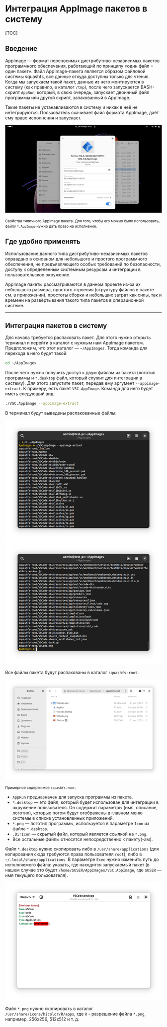 # Интеграция AppImage пакетов в систему

[TOC]

## Введение

AppImage — формат переносимых дистрибутиво-независимых пакетов программного обеспечения, работающий по принципу «один файл = один пакет». Файл AppImage-пакета является образом файловой системы squashfs, все данные откуда доступны только для чтения. Когда мы запускаем такой пакет, данные из него монтируются в систему (как правило, в каталог `/tmp`), после чего запускается BASH-скрипт `AppRun`, который, в свою очередь, запускает двоичный файл программы или другой скрипт, запакованный в AppImage.

Такие пакеты не устанавливаются в систему и никак в неё не интегрируются. Пользователь скачивает файл формата AppImage, даёт ему право исполнения и запускает.

![](img/1.png)

<small>Свойства типичного AppImage пакета. Для того, чтобы его можно было использовать, файлу <code>*.AppImage</code> нужно дать право на исполнение.</small>

## Где удобно применять

Использование данного типа дистрибутиво-независимых пакетов оправдано в основном для небольшого и простого программного обеспечения, не предъявляющего особых требований по безопасности, доступу к определённым системным ресурсам и интеграции в пользовательское окружение.

AppImage пакеты рассматриваются в данном проекте из-за их небольшого размера, простого строения (структуру файлов в пакете см. в приложении), простоты сборки и небольших затрат как силы, так и времени на развёртывания такого типа пакетов в операционной системе.

---

## Интеграция пакетов в систему

Для начала требуется распаковать пакет. Для этого нужно открыть терминал и перейти в каталог с нужным нам AppImage пакетом. Предположим, что этот каталог — `~/AppImages`. Тогда команда для перехода в него будет такой:

```bash
cd ~/AppImages
```

После чего нужно получить доступ к двум файлам из пакета (логотип программы и `*.desktop` файл, который служит для интеграции в систему). Для этого запустите пакет, передав ему аргумент `--appimage-extract`. К примеру, есть пакет `VSC.AppImage`. Команда для него будет иметь следующий вид:

```bash
./VSC.AppImage --appimage-extract
```

В терминал будут выведены распакованные файлы:

![](img/2.png) ![](img/3.png)

Все файлы пакета будут распакованы в каталог `squashfs-root`:

![](img/4.png)

<small>Примерное содержимое <code>squashfs-root</code>.</small>

- `AppRun` предназначен для запуска программы из пакета.
- `*.desktop` — это файл, который будет использован для интеграции в окружение пользователя. Он содержит параметры (имя, описание, логотип), которые потом будут отображены в главном меню системы в списке установленных приложений.
- `*.png` — логотип программы, используется в параметре `Icon` из файла `*.desktop`.
- `.DirIcon` — скрытый файл, который является ссылкой на `*.png`.
- Все остальные файлы относятся непосредственно к пакету(-ам).

Файл `*.desktop` нужно скопировать либо в `/usr/share/applications` (для копирования сюда требуются права пользователя `root`), либо в `~/.local/share/applications`. В параметре `Exec` нужно изменить путь до исполняемого файла: указать, где находится запускаемый пакет (в нашем случае это будет `/home/$USER/AppImages/VSC.AppImage`, где `$USER` — имя текущего пользователя).

![](img/5.png)

Файл `*.png` нужно скопировать в каталог `/usr/share/icons/hicolor/R/apps`, где `R` - разрешение файла `*.png`, например, 256х256, 512х512 и т. д.
